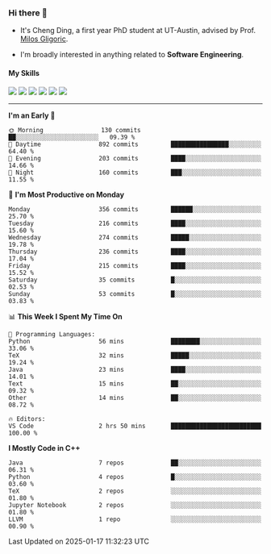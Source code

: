 ### Hi there 👋

* It's Cheng Ding, a first year PhD student at UT-Austin, advised by Prof. [Milos Gligoric](https://users.ece.utexas.edu/~gligoric/).

* I'm broadly interested in anything related to **Software Engineering**.

#### My Skills

![](https://img.shields.io/badge/C++-65318e?logo=cplusplus&logoColor=fff)
![](https://img.shields.io/badge/Python-3e74a2?logo=python&logoColor=fff)
![](https://img.shields.io/badge/C-5654a2?logo=c&logoColor=fff)
![](https://img.shields.io/badge/Go-00aaff?logo=go&logoColor=fff)
![](https://img.shields.io/badge/Docker-0088ff?logo=docker&logoColor=fff)
![](https://img.shields.io/badge/Apache-D22128?logo=apache&logoColor=fff)

---
<!--START_SECTION:waka-->
**I'm an Early 🐤** 

```text
🌞 Morning                130 commits         ██░░░░░░░░░░░░░░░░░░░░░░░   09.39 % 
🌆 Daytime                892 commits         ████████████████░░░░░░░░░   64.40 % 
🌃 Evening                203 commits         ████░░░░░░░░░░░░░░░░░░░░░   14.66 % 
🌙 Night                  160 commits         ███░░░░░░░░░░░░░░░░░░░░░░   11.55 % 
```
📅 **I'm Most Productive on Monday** 

```text
Monday                   356 commits         ██████░░░░░░░░░░░░░░░░░░░   25.70 % 
Tuesday                  216 commits         ████░░░░░░░░░░░░░░░░░░░░░   15.60 % 
Wednesday                274 commits         █████░░░░░░░░░░░░░░░░░░░░   19.78 % 
Thursday                 236 commits         ████░░░░░░░░░░░░░░░░░░░░░   17.04 % 
Friday                   215 commits         ████░░░░░░░░░░░░░░░░░░░░░   15.52 % 
Saturday                 35 commits          █░░░░░░░░░░░░░░░░░░░░░░░░   02.53 % 
Sunday                   53 commits          █░░░░░░░░░░░░░░░░░░░░░░░░   03.83 % 
```


📊 **This Week I Spent My Time On** 

```text
💬 Programming Languages: 
Python                   56 mins             ████████░░░░░░░░░░░░░░░░░   33.06 % 
TeX                      32 mins             █████░░░░░░░░░░░░░░░░░░░░   19.24 % 
Java                     23 mins             ████░░░░░░░░░░░░░░░░░░░░░   14.01 % 
Text                     15 mins             ██░░░░░░░░░░░░░░░░░░░░░░░   09.32 % 
Other                    14 mins             ██░░░░░░░░░░░░░░░░░░░░░░░   08.72 % 

🔥 Editors: 
VS Code                  2 hrs 50 mins       █████████████████████████   100.00 % 
```

**I Mostly Code in C++** 

```text
Java                     7 repos             ██░░░░░░░░░░░░░░░░░░░░░░░   06.31 % 
Python                   4 repos             █░░░░░░░░░░░░░░░░░░░░░░░░   03.60 % 
TeX                      2 repos             ░░░░░░░░░░░░░░░░░░░░░░░░░   01.80 % 
Jupyter Notebook         2 repos             ░░░░░░░░░░░░░░░░░░░░░░░░░   01.80 % 
LLVM                     1 repo              ░░░░░░░░░░░░░░░░░░░░░░░░░   00.90 % 
```




 Last Updated on 2025-01-17 11:32:23 UTC
<!--END_SECTION:waka-->
